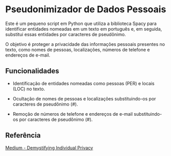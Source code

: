 # Pseudonimizador de Dados Pessoais
Este é um pequeno script em Python que utiliza a biblioteca Spacy para identificar entidades nomeadas em um texto em português e, em seguida, substitui essas entidades por caracteres de pseudônimo. 

O objetivo é proteger a privacidade das informações pessoais presentes no texto, como nomes de pessoas, localizações, números de telefone e endereços de e-mail.

## Funcionalidades

- Identificação de entidades nomeadas como pessoas (PER) e locais (LOC) no texto.

- Ocultação de nomes de pessoas e localizações substituindo-os por caracteres de pseudônimo (#).

- Remoção de números de telefone e endereços de e-mail substituindo-os por caracteres de pseudônimo (#).

## Referência
[Medium - Demystifying Individual Privacy](https://medium.com/@nick.ruberg/demystifying-individual-privacy-anonymization-and-pseudonymization-in-the-age-of-data-protection-0bf7055fc0fd)

